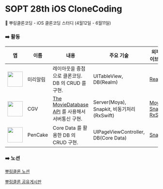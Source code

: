 # SOPT 28th iOS CloneCoding
🦆 뿌링클론코딩 - iOS 클론코딩 스터디 (4월12일 - 6월11일)

### ➡️ 활동

| 앱 | 이름 | 내용 | 주요 기술 | 외부 라이브러리 |
| -----| ----- | ---	| ---	| --- |
| <img src= "https://user-images.githubusercontent.com/69136340/123044010-14f63600-d434-11eb-83b6-6269db812a67.png" width ="50"> | 미리알림 | 레이아웃을 중점으로 클론코딩. DB 의 CRUD 를 구현. | UITableView, DB(Realm) | [Realm](https://docs.mongodb.com/realm/sdk/ios/) |
| <img src= "https://user-images.githubusercontent.com/69136340/123044022-19225380-d434-11eb-8a69-0fdf4add5e34.png" width ="50"> | CGV | [The MovieDatabase API](https://developers.themoviedb.org/3/getting-started/introduction) 를 사용해서 서버통신 구현. | Server(Moya), Snapkit, 비동기처리(RxSwift) | [Moya](https://github.com/Moya/Moya), [Snapkit](https://github.com/SnapKit/SnapKit), [RxSwift](https://github.com/ReactiveX/RxSwift) |
| <img src= "https://user-images.githubusercontent.com/69136340/123044028-1aec1700-d434-11eb-9e1a-594953b4fe78.png" width ="50"> | PenCake | Core Data 를 활용한 DB 의 CRUD 구현. | UIPageViewController, DB(Core Data) | [Snapkit](https://github.com/SnapKit/SnapKit) |

### ➡️ 노션

[뿌링클론 노션](https://www.notion.so/3dbf5358278d42b79a46b152af40b9f5)

[뿌링클론 공유게시판](https://www.notion.so/8f131d09ddb94546a7cadbceed8c78d2?v=698dba2d037649bc8c394a3c7b8154d3)
